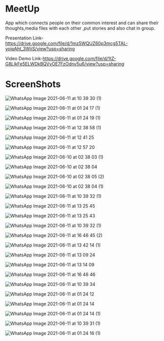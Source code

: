 # MeetUp
App which connects people on their common interest and can share their thoughts,media files  with each other ,put stories and also chat in group.

Presentation Link-https://drive.google.com/file/d/1mz5WQUZ60p3mcg5TAL-yojpAht_3WjiS/view?usp=sharing

Video Demo Link-https://drive.google.com/file/d/1tZ-G8LlkFe5ELWDkBQVvOE7FzOdnv5u6/view?usp=sharing

# ScreenShots


![WhatsApp Image 2021-06-11 at 10 39 30 (1)](https://user-images.githubusercontent.com/53819518/127588573-e92c1c9d-9d89-412e-a130-5bcb21eb2008.jpeg)

![WhatsApp Image 2021-06-11 at 01 24 17 (1)](https://user-images.githubusercontent.com/53819518/127588614-e36e50b5-1b7f-4bd5-b3b1-72fc5e82d3c5.jpeg)

![WhatsApp Image 2021-06-11 at 01 24 19 (1)](https://user-images.githubusercontent.com/53819518/127588630-748da8a0-fdd1-497b-b36c-2c8abd7897e6.jpeg)

![WhatsApp Image 2021-06-11 at 12 38 58 (1)](https://user-images.githubusercontent.com/53819518/127588761-8c21d2e7-abee-447e-a5bf-54426106441b.jpeg)

![WhatsApp Image 2021-06-11 at 12 41 25](https://user-images.githubusercontent.com/53819518/127588767-023ccba0-d9c4-4c34-a848-384f36cdd982.jpeg)

![WhatsApp Image 2021-06-11 at 12 57 20](https://user-images.githubusercontent.com/53819518/127588774-29086c5a-63c0-49f8-b1c1-9e434324df1f.jpeg)

![WhatsApp Image 2021-06-10 at 02 38 03 (1)](https://user-images.githubusercontent.com/53819518/127588641-478f6480-6d72-49c3-9b6c-334cc197c9f6.jpeg)

![WhatsApp Image 2021-06-10 at 02 38 04](https://user-images.githubusercontent.com/53819518/127588721-cda153cd-9348-4035-ad32-33beaac7562e.jpeg)

![WhatsApp Image 2021-06-10 at 02 38 05 (2)](https://user-images.githubusercontent.com/53819518/127588728-061f027b-e11d-4638-aefc-dcda39753299.jpeg)


![WhatsApp Image 2021-06-10 at 02 38 04 (1)](https://user-images.githubusercontent.com/53819518/127588792-8b02e954-897f-44ff-b52f-a274eafeda22.jpeg)

![WhatsApp Image 2021-06-11 at 10 39 32 (1)](https://user-images.githubusercontent.com/53819518/127588880-956dc1a4-4405-4805-aae5-e3d80542f6ec.jpeg)

![WhatsApp Image 2021-06-11 at 13 25 45](https://user-images.githubusercontent.com/53819518/127588911-a251c253-02fc-40d6-a7e9-a21b73148874.jpeg)

![WhatsApp Image 2021-06-11 at 13 25 43](https://user-images.githubusercontent.com/53819518/127588916-0f8a0938-ad80-4118-b7df-54e29cdf96f3.jpeg)

![WhatsApp Image 2021-06-11 at 10 39 32 (1)](https://user-images.githubusercontent.com/53819518/127588923-51cb1cc3-d319-4567-8309-db5d44d67212.jpeg)

![WhatsApp Image 2021-06-11 at 16 46 45 (2)](https://user-images.githubusercontent.com/53819518/127588960-6a077993-0242-404a-91d6-d668845e20aa.jpeg)


![WhatsApp Image 2021-06-11 at 13 42 14 (1)](https://user-images.githubusercontent.com/53819518/127588945-7bb8f28b-23b9-479c-94ca-b24c26289c4f.jpeg)

![WhatsApp Image 2021-06-11 at 13 09 24](https://user-images.githubusercontent.com/53819518/127588969-d6aa8ea8-3a25-4419-a4ac-652ff43dc874.jpeg)

![WhatsApp Image 2021-06-11 at 13 14 09](https://user-images.githubusercontent.com/53819518/127588985-f07e307c-ce69-49a8-80ff-205a73e532be.jpeg)

![WhatsApp Image 2021-06-11 at 16 46 46](https://user-images.githubusercontent.com/53819518/127588992-4e385cee-25db-4a0d-a98e-08530e750b89.jpeg)

![WhatsApp Image 2021-06-11 at 10 39 34](https://user-images.githubusercontent.com/53819518/127589019-e3f6e4c4-c690-415a-98af-fc3de6abd7a9.jpeg)

![WhatsApp Image 2021-06-11 at 01 24 12](https://user-images.githubusercontent.com/53819518/127589050-4f33a8c0-2dc8-4c7b-ab8e-33f1ba3d16e4.jpeg)

![WhatsApp Image 2021-06-11 at 01 24 14](https://user-images.githubusercontent.com/53819518/127589041-978e71da-3065-4ae1-9ef9-507e131b1ca5.jpeg)

![WhatsApp Image 2021-06-11 at 01 24 14 (1)](https://user-images.githubusercontent.com/53819518/127589071-0a4a7e68-90b7-499b-8d59-112c057bfc25.jpeg)

![WhatsApp Image 2021-06-11 at 10 39 31 (1)](https://user-images.githubusercontent.com/53819518/127589098-42b8d89e-910b-4df0-8738-07790b6b01e9.jpeg)

![WhatsApp Image 2021-06-11 at 01 24 16 (1)](https://user-images.githubusercontent.com/53819518/127589112-48d5c696-42ac-4480-99ce-4425eb92941f.jpeg)











